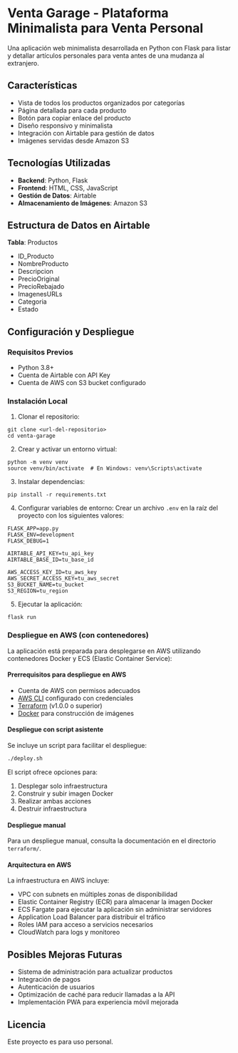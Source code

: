 # Venta Garage - Plataforma Minimalista para Venta Personal

Una aplicación web minimalista desarrollada en Python con Flask para listar y detallar artículos personales para venta antes de una mudanza al extranjero.

## Características

- Vista de todos los productos organizados por categorías
- Página detallada para cada producto
- Botón para copiar enlace del producto
- Diseño responsivo y minimalista
- Integración con Airtable para gestión de datos
- Imágenes servidas desde Amazon S3

## Tecnologías Utilizadas

- **Backend**: Python, Flask
- **Frontend**: HTML, CSS, JavaScript
- **Gestión de Datos**: Airtable
- **Almacenamiento de Imágenes**: Amazon S3

## Estructura de Datos en Airtable

**Tabla**: Productos
- ID_Producto
- NombreProducto
- Descripcion
- PrecioOriginal
- PrecioRebajado
- ImagenesURLs
- Categoria
- Estado

## Configuración y Despliegue

### Requisitos Previos

- Python 3.8+
- Cuenta de Airtable con API Key
- Cuenta de AWS con S3 bucket configurado

### Instalación Local

1. Clonar el repositorio:
```
git clone <url-del-repositorio>
cd venta-garage
```

2. Crear y activar un entorno virtual:
```
python -m venv venv
source venv/bin/activate  # En Windows: venv\Scripts\activate
```

3. Instalar dependencias:
```
pip install -r requirements.txt
```

4. Configurar variables de entorno:
Crear un archivo `.env` en la raíz del proyecto con los siguientes valores:
```
FLASK_APP=app.py
FLASK_ENV=development
FLASK_DEBUG=1

AIRTABLE_API_KEY=tu_api_key
AIRTABLE_BASE_ID=tu_base_id

AWS_ACCESS_KEY_ID=tu_aws_key
AWS_SECRET_ACCESS_KEY=tu_aws_secret
S3_BUCKET_NAME=tu_bucket
S3_REGION=tu_region
```

5. Ejecutar la aplicación:
```
flask run
```

### Despliegue en AWS (con contenedores)

La aplicación está preparada para desplegarse en AWS utilizando contenedores Docker y ECS (Elastic Container Service):

#### Prerrequisitos para despliegue en AWS

- Cuenta de AWS con permisos adecuados
- [AWS CLI](https://aws.amazon.com/cli/) configurado con credenciales 
- [Terraform](https://www.terraform.io/downloads.html) (v1.0.0 o superior)
- [Docker](https://www.docker.com/get-started) para construcción de imágenes

#### Despliegue con script asistente

Se incluye un script para facilitar el despliegue:

```bash
./deploy.sh
```

El script ofrece opciones para:
1. Desplegar solo infraestructura
2. Construir y subir imagen Docker
3. Realizar ambas acciones
4. Destruir infraestructura

#### Despliegue manual

Para un despliegue manual, consulta la documentación en el directorio `terraform/`.

#### Arquitectura en AWS

La infraestructura en AWS incluye:
- VPC con subnets en múltiples zonas de disponibilidad
- Elastic Container Registry (ECR) para almacenar la imagen Docker
- ECS Fargate para ejecutar la aplicación sin administrar servidores
- Application Load Balancer para distribuir el tráfico
- Roles IAM para acceso a servicios necesarios
- CloudWatch para logs y monitoreo

## Posibles Mejoras Futuras

- Sistema de administración para actualizar productos
- Integración de pagos
- Autenticación de usuarios
- Optimización de caché para reducir llamadas a la API
- Implementación PWA para experiencia móvil mejorada

## Licencia

Este proyecto es para uso personal. 